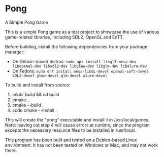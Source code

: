 # Pong
A Simple Pong Game

This is a simple Pong game as a test project to showcase the use of various game-related libraries, including SDL2, OpenGL and EnTT.

Before building, install the following dependencies from your package manager:

- On Debian-based distros: `sudo apt install libgl1-mesa-dev libopenal-dev libsdl2-dev libglew-dev libglm-dev libalure-dev`
- On Fedora: `sudo dnf install mesa-libGL-devel openal-soft-devel SDL2-devel glew-devel glm-devel alure-devel`

To build and install from source: 
1. mkdir build && cd build
2. cmake ..
3. cmake --build .
4. sudo cmake --install .

This will create the "pong" executable and install it in /usr/local/games. Note: leaving out step 4 will cause errors at runtime, since the program excepts the necessary resource files to be installed in /usr/local.

This program has been built and tested on a Debian-based Linux environment. It has not been tested on Windows or Mac, and may not work there.

